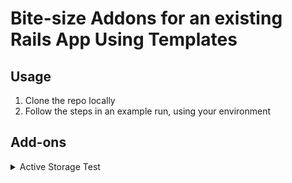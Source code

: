 # Bite-size Addons for an existing Rails App Using Templates

## Usage
 1. Clone the repo locally
 2. Follow the steps in an example run, using your environment

## Add-ons

<details> 
  <summary>Active Storage Test</summary>

### Basic ActiveStorage test with Digital Ocean spaces
This simple template distills down only the changes needed to make **NEW** Rails 6 app
work with ActiveStorage using Digital Ocean spaces. Use this example as a simple 
reference application to see how ActiveStorage works.

<details>
<summary>Example Run for Active Storage Test</summary>

- Watch GoRails Video https://gorails.com/episodes/direct-uploads-with-rails-active-storage
- This template is built from watching that video
- Sign-up for digtal ocean spaces and create your space and API keys
```

cd ~/mystuff

app_name=(your app name here)

if [ -d $app_name ]
then
  echo "trying to drop db ${app_name}_development"
  cd $app_name
  bin/rails db:drop ${app_name}_development
  cd ..
  echo "removing old app $app_name"
  rm -fr $app_name
else
  echo  "${app_name} is a new app creating it fresh"
fi

echo "creating a default rails app with postgresql"
rails new $app_name -d postgresql

echo "adding active storage"
cd $app_name

template="~/mystuff/rails_addons/active_storage_test/template.rb"

bin/rails app:template LOCATION=$template --trace

bin/rails db:create
bin/rails db:migrate

s3cmd setcors lib/active_storage_config/digital_ocean/cors.xml s3://(my bucket) 
 
export S3_KEY=(my key)
export S3_SECRET=(my secret))

bin/rails s
```
</details>


</details>